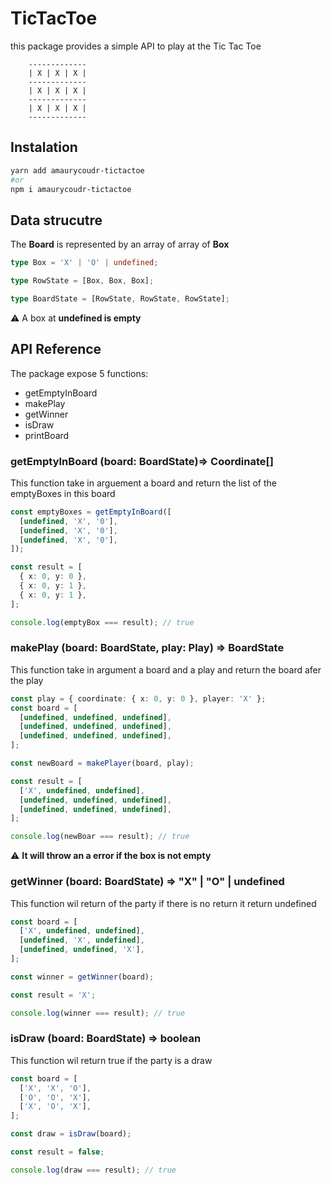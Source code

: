 # TicTacToe

this package provides a simple API to play at the Tic Tac Toe

```
    -------------
    | X | X | X |
    -------------
    | X | X | X |
    -------------
    | X | X | X |
    -------------
```

## Instalation

```bash
yarn add amaurycoudr-tictactoe
#or
npm i amaurycoudr-tictactoe
```

## Data strucutre

The **Board** is represented by an array of array of **Box**

```typescript
type Box = 'X' | 'O' | undefined;

type RowState = [Box, Box, Box];

type BoardState = [RowState, RowState, RowState];
```

:warning: A box at **undefined is empty**

## API Reference

The package expose 5 functions:

- getEmptyInBoard
- makePlay
- getWinner
- isDraw
- printBoard

### getEmptyInBoard (board: BoardState)=> Coordinate[]

This function take in arguement a board and return the list of the emptyBoxes in this board

```ts
const emptyBoxes = getEmptyInBoard([
  [undefined, 'X', '0'],
  [undefined, 'X', '0'],
  [undefined, 'X', '0'],
]);

const result = [
  { x: 0, y: 0 },
  { x: 0, y: 1 },
  { x: 0, y: 1 },
];

console.log(emptyBox === result); // true
```

### makePlay (board: BoardState, play: Play) => BoardState

This function take in argument a board and a play and return the board afer the play

```ts
const play = { coordinate: { x: 0, y: 0 }, player: 'X' };
const board = [
  [undefined, undefined, undefined],
  [undefined, undefined, undefined],
  [undefined, undefined, undefined],
];

const newBoard = makePlayer(board, play);

const result = [
  ['X', undefined, undefined],
  [undefined, undefined, undefined],
  [undefined, undefined, undefined],
];

console.log(newBoar === result); // true
```

:warning: **It will throw an a error if the box is not empty**

### getWinner (board: BoardState) => "X" | "O" | undefined

This function wil return of the party if there is no return it return undefined

```ts
const board = [
  ['X', undefined, undefined],
  [undefined, 'X', undefined],
  [undefined, undefined, 'X'],
];

const winner = getWinner(board);

const result = 'X';

console.log(winner === result); // true
```

### isDraw (board: BoardState) => boolean

This function wil return true if the party is a draw

```ts
const board = [
  ['X', 'X', 'O'],
  ['O', 'O', 'X'],
  ['X', 'O', 'X'],
];

const draw = isDraw(board);

const result = false;

console.log(draw === result); // true
```
